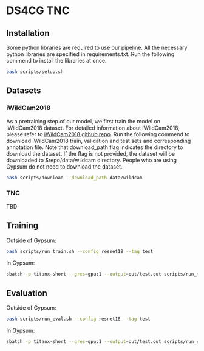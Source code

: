 

# DS4CG TNC      
  
  

## Installation

Some python libraries are required to use our pipeline. All the necessary python libraries are specified in requirements.txt. Run the following commend to install the libraries at once.
```bash
bash scripts/setup.sh
```

## Datasets

### iWildCam2018

As a pretraining step of our model, we first train the model on iWildCam2018 dataset. For detailed information about iWildCam2018, please refer to <a href='https://github.com/visipedia/iwildcam_comp/tree/master/2018'>iWildCam2018 github repo</a>. Run the following commend to download iWildCam2018 train, validation and test sets and corresponding annotation file. Note that download_path flag indicates the directory to download the dataset. If the flag is not provided, the dataset will be downloaded to $repo/data/wildcam directory. People who are using Gypsum do not need to download the dataset.

```bash
bash scripts/download --download_path data/wildcam
```

### TNC 
TBD


## Training

Outside of Gypsum:
```bash
bash scripts/run_train.sh --config resnet18 --tag test
```

In Gypsum:

```bash
sbatch -p titanx-short --gres=gpu:1 --output=out/test.out scripts/run_train.sh --config resnet18 --tag test 
```

## Evaluation

Outside of Gypsum:
```bash
bash scripts/run_eval.sh --config resnet18 --tag test
```

In Gypsum:

```bash
sbatch -p titanx-short --gres=gpu:1 --output=out/test.out scripts/run_eval.sh --config resnet18 --tag test 
```
